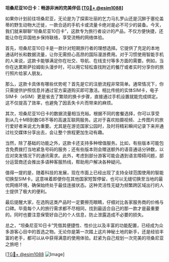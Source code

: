 **坦桑尼亚10日卡：畅游非洲的完美伴侣 [[TG💪+ @esim1088](https://t.me/s/esim1088)]**

如果你计划前往坦桑尼亚，无论是为了探索壮丽的乞力马扎罗山还是沉醉于塞伦盖蒂的野生动物大迁徙，一款合适的手机卡或流量卡绝对是必不可少的装备。今天，我们就来聊聊“坦桑尼亚10日卡”，这款专为旅行者设计的产品，不仅方便快捷，还能让你在异国他乡保持联络，享受流畅的网络体验。

首先，坦桑尼亚10日卡是一款针对短期旅行者的理想选择。它提供了充足的本地通话时长和数据流量，让你无需担心高昂的国际漫游费用。对于习惯使用智能手机的人来说，这款卡能够满足你在社交、导航、在线支付等多方面的需要。例如，当你在达累斯萨拉姆街头漫步时，可以用它轻松查找附近的餐厅或者实时分享你的旅行照片给家人朋友。

那么，这款卡具体有哪些优势呢？首先是它的注册流程非常简单。通常情况下，你只需提供护照信息并通过官方渠道购买即可激活。相比传统的实体SIM卡，电子SIM卡（eSIM）更是省去了繁琐的换卡步骤，直接通过手机设置就能完成绑定。这不仅提高了效率，也避免了因丢失卡片而带来的麻烦。

其次，坦桑尼亚10日卡的数据流量相当充裕。根据不同的套餐选择，你可以享受到从几十MB到数GB不等的高速互联网服务。这对于喜欢拍摄视频、上传图片的旅行爱好者来说尤为重要。尤其是在游览国家公园时，及时将精彩瞬间记录下来并通过社交媒体分享出去，会让整个旅程更加生动有趣。

当然，除了基础的功能之外，这款卡还支持多种增值服务。比如，有些版本可能包含免费拨打当地紧急号码的服务；还有些版本则会赠送额外的语音通话分钟数，以应对突发情况下的通讯需求。此外，考虑到部分游客可能会遇到语言障碍问题，部分运营商还会推出多语种客服热线，帮助用户解决各种疑问。

值得一提的是，随着科技的发展，现在市面上已经出现了支持全球范围使用的智能切换型SIM卡。这意味着即便你在其他国家短暂停留，也可以无缝切换至当地的最优网络环境，确保始终处于最佳连接状态。这种灵活性无疑为频繁跨区域出行的人士提供了极大的便利。

最后提醒大家，在选购这类产品时一定要擦亮眼睛，仔细对比各家服务商的价格与口碑。毕竟每个人的旅行需求都不尽相同，找到最适合自己的那一款才是最重要的。同时也要注意保管好自己的个人信息，防止泄露造成不必要的损失。

总之，“坦桑尼亚10日卡”凭借其便捷性、性价比以及丰富的功能配置，已经成为众多游客心目中的首选之物。无论你是第一次踏上这片神秘土地的新手，还是经验丰富的老手，都可以从中获得满意的使用体验。赶紧为自己规划一次完美的坦桑尼亚之旅吧！

[[TG💪+ @esim1088](https://t.me/s/esim1088) ![Image](https://i.postimg.cc/4NQfJmqS/Snipaste-2025-05-13-00-14-12.png)]